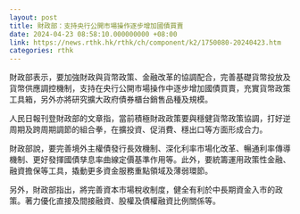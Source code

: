 ```yaml
---
layout: post
title: 財政部：支持央行公開市場操作逐步增加國債買賣
date: 2024-04-23 08:58:10.000000000 +08:00
link: https://news.rthk.hk/rthk/ch/component/k2/1750080-20240423.htm
categories: rthk
---
```


財政部表示，要加強財政與貨幣政策、金融改革的協調配合，完善基礎貨幣投放及貨幣供應調控機制，支持在央行公開市場操作中逐步增加國債買賣，充實貨幣政策工具箱，另外亦將研究擴大政府債券櫃台銷售品種及規模。

人民日報刊登財政部的文章指，當前積極財政政策要與穩健貨幣政策協調，打好逆周期及跨周期調節的組合拳，在擴投資、促消費、穩出口等方面形成合力。

財政部說，要完善境外主權債發行長效機制、深化利率市場化改革、暢通利率傳導機制、更好發揮國債孳息率曲線定價基準作用等。此外，要統籌運用政策性金融、融資擔保等工具，撬動更多資金服務重點領域及薄弱環節。

另外，財政部指出，將完善資本市場稅收制度，健全有利於中長期資金入市的政策。著力優化直接及間接融資、股權及債權融資比例關係等。

